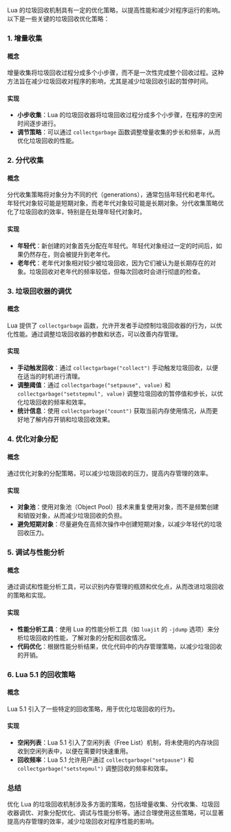 Lua 的垃圾回收机制具有一定的优化策略，以提高性能和减少对程序运行的影响。以下是一些关键的垃圾回收优化策略：

### 1. **增量收集**

#### 概念
增量收集将垃圾回收过程分成多个小步骤，而不是一次性完成整个回收过程。这种方法旨在减少垃圾回收对程序的影响，尤其是减少垃圾回收引起的暂停时间。

#### 实现
- **小步收集**：Lua 的垃圾回收器将垃圾回收过程分成多个小步骤，在程序的空闲时间逐步进行。
- **调节策略**：可以通过 `collectgarbage` 函数调整增量收集的步长和频率，从而优化垃圾回收的性能。

### 2. **分代收集**

#### 概念
分代收集策略将对象分为不同的代（generations），通常包括年轻代和老年代。年轻代对象较可能是短期对象，而老年代对象较可能是长期对象。分代收集策略优化了垃圾回收的效率，特别是在处理年轻代对象时。

#### 实现
- **年轻代**：新创建的对象首先分配在年轻代。年轻代对象经过一定的时间后，如果仍然存在，则会被提升到老年代。
- **老年代**：老年代对象相对较少被垃圾回收，因为它们被认为是长期存在的对象。垃圾回收对老年代的频率较低，但每次回收时会进行彻底的检查。

### 3. **垃圾回收器的调优**

#### 概念
Lua 提供了 `collectgarbage` 函数，允许开发者手动控制垃圾回收器的行为，以优化性能。通过调整垃圾回收器的参数和状态，可以改善内存管理。

#### 实现
- **手动触发回收**：通过 `collectgarbage("collect")` 手动触发垃圾回收，以便在适当的时机进行清理。
- **调整阈值**：通过 `collectgarbage("setpause", value)` 和 `collectgarbage("setstepmul", value)` 调整垃圾回收的暂停值和步长，以优化垃圾回收的频率和效率。
- **统计信息**：使用 `collectgarbage("count")` 获取当前内存使用情况，从而更好地了解内存开销和垃圾回收效果。

### 4. **优化对象分配**

#### 概念
通过优化对象的分配策略，可以减少垃圾回收的压力，提高内存管理的效率。

#### 实现
- **对象池**：使用对象池（Object Pool）技术来重复使用对象，而不是频繁创建和销毁对象，从而减少垃圾回收的负担。
- **避免短期对象**：尽量避免在高频次操作中创建短期对象，以减少年轻代的垃圾回收压力。

### 5. **调试与性能分析**

#### 概念
通过调试和性能分析工具，可以识别内存管理的瓶颈和优化点，从而改进垃圾回收的策略和实现。

#### 实现
- **性能分析工具**：使用 Lua 的性能分析工具（如 `luajit` 的 `-jdump` 选项）来分析垃圾回收的性能，了解对象的分配和回收情况。
- **代码优化**：根据性能分析结果，优化代码中的内存管理策略，以减少垃圾回收的开销。

### 6. **Lua 5.1 的回收策略**

#### 概念
Lua 5.1 引入了一些特定的回收策略，用于优化垃圾回收的行为。

#### 实现
- **空闲列表**：Lua 5.1 引入了空闲列表（Free List）机制，将未使用的内存块回收到空闲列表中，以便在需要时快速重用。
- **回收频率**：Lua 5.1 允许用户通过 `collectgarbage("setpause")` 和 `collectgarbage("setstepmul")` 调整回收的频率和效率。

### 总结

优化 Lua 的垃圾回收机制涉及多方面的策略，包括增量收集、分代收集、垃圾回收器调优、对象分配优化、调试与性能分析等。通过合理使用这些策略，可以显著提高内存管理的效率，减少垃圾回收对程序性能的影响。